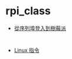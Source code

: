 # rpi_class
* [從序列埠登入到樹莓派](https://www.raspberrypi.com.tw/tag/pl2303hx/)
#
* [Linux 指令](https://blog.techbridge.cc/2017/12/23/linux-commnd-line-tutorial/)
